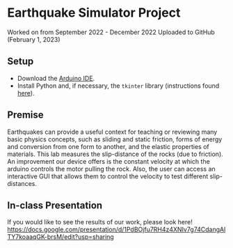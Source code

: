 # Earthquake Simulator Project
Worked on from September 2022 - December 2022
Uploaded to GitHub (February 1, 2023)
## Setup
- Download the [Arduino IDE](https://www.arduino.cc/en/software).
- Install Python and, if necessary, the `tkinter` library (instructions found [here](https://www.geeksforgeeks.org/how-to-install-tkinter-in-windows/)).
## Premise
Earthquakes can provide a useful context for teaching or reviewing many basic physics concepts, such as sliding and static friction, forms of energy and conversion from one form to another, and the elastic properties of materials. This lab measures the slip-distance of the rocks (due to friction). An improvement our device offers is the constant velocity at which the arduino controls the motor pulling the rock. Also, the user can access an interactive GUI that allows them to control the velocity to test different slip-distances.
## In-class Presentation
If you would like to see the results of our work, please look here!
https://docs.google.com/presentation/d/1PdBOjfu7RH4z4XNIv7g74CdangAlTY7koaaqGK-brsM/edit?usp=sharing